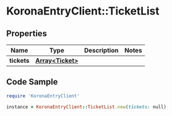 # KoronaEntryClient::TicketList

## Properties

Name | Type | Description | Notes
------------ | ------------- | ------------- | -------------
**tickets** | [**Array&lt;Ticket&gt;**](Ticket.md) |  | 

## Code Sample

```ruby
require 'KoronaEntryClient'

instance = KoronaEntryClient::TicketList.new(tickets: null)
```


